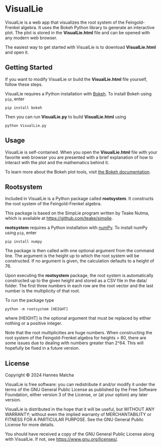 # VisualLie

VisualLie is a web app that visualizes the root system of the Feingold-Frenkel algebra.
It uses the Bokeh Python library to generate an interactive plot. The plot is stored in the 
**VisualLie.html** file and can be opened with any modern web browser. 

The easiest way to get started with VisualLie is to download **VisualLie.html** and open it.

## Getting Started
If you want to modify VisualLie or build the **VisualLie.html** file yourself, follow these steps. 

VisualLie requires a Python installation with [Bokeh](https://docs.bokeh.org/en/latest/index.html).
To install Bokeh using `pip`, enter

```
pip install bokeh
```

Then you can run **VisualLie.py** to build **VisualLie.html** using

```
python VisualLie.py
```

## Usage
VisualLie is self-contained. When you open the **VisualLie.html** file with your favorite web browser
you are presented with a brief explanation of how to interact with the plot and the mathematics behind it.

To learn more about the Bokeh plot tools, visit 
[the Bokeh documentation](https://docs.bokeh.org/en/latest/docs/user_guide/interaction/tools.html).

## Rootsystem
Included in VisualLie is a Python package called **rootsystem**. It constructs the root system
of the Feingold-Frenkel algebra. 

This package is based on the SimpLie program written by Teake Nutma, which is available
at https://github.com/teake/simplie.

**rootsystem** requires a Python installation with [numPy](https://numpy.org/).
To install numPy using `pip`, enter

```
pip install numpy
```

The package is then called with one optional argument from the command line.
The argument is the height up to which the root system will be constructed.
If no argument is given, the calculation defaults to a height of 76.

Upon executing the **rootsystem** package, the root system is automatically constructed 
up to the given height and stored as a CSV file in the data/ folder. 
The first three numbers in each row are the root vector and
the last number is the multiplicity of that root.

To run the package type

```
python -m rootsystem [HEIGHT]
```
where [HEIGHT] is the optional argument that must be replaced by either nothing
or a positive integer. 

Note that the root multiplicities are huge numbers. When constructing the
root system of the Feingold-Frenkel algebra for heights > 80, there are some issues due
to dealing with numbers greater than 2^64. This will hopefully be fixed in 
a future version.

## License
Copyright © 2024 Hannes Malcha

VisualLie is free software: you can redistribute it and/or modify
it under the terms of the GNU General Public License as published by
the Free Software Foundation, either version 3 of the License, or
(at your option) any later version.

VisualLie is distributed in the hope that it will be useful, 
but WITHOUT ANY WARRANTY; without even the implied warranty of 
MERCHANTABILITY or FITNESS FOR A PARTICULAR PURPOSE. See the 
GNU General Public License for more details.

You should have received a copy of the GNU General Public License
along with VisualLie. If not, see https://www.gnu.org/licenses/.